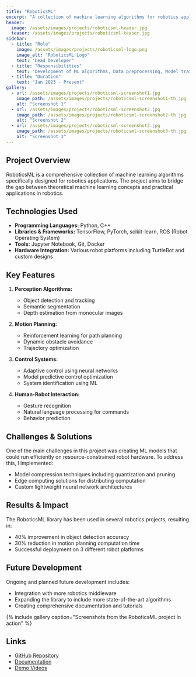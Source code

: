 ```yaml
---
title: "RoboticsML"
excerpt: "A collection of machine learning algorithms for robotics applications."
header:
  image: /assets/images/projects/roboticsml-header.jpg
  teaser: /assets/images/projects/roboticsml-teaser.jpg
sidebar:
  - title: "Role"
    image: /assets/images/projects/roboticsml-logo.png
    image_alt: "RoboticsML Logo"
    text: "Lead Developer"
  - title: "Responsibilities"
    text: "Development of ML algorithms, Data preprocessing, Model training, Documentation"
  - title: "Duration"
    text: "Jan 2023 - Present"
gallery:
  - url: /assets/images/projects/roboticsml-screenshot1.jpg
    image_path: /assets/images/projects/roboticsml-screenshot1-th.jpg
    alt: "Screenshot 1"
  - url: /assets/images/projects/roboticsml-screenshot2.jpg
    image_path: /assets/images/projects/roboticsml-screenshot2-th.jpg
    alt: "Screenshot 2"
  - url: /assets/images/projects/roboticsml-screenshot3.jpg
    image_path: /assets/images/projects/roboticsml-screenshot3-th.jpg
    alt: "Screenshot 3"
---
```


## Project Overview

RoboticsML is a comprehensive collection of machine learning algorithms specifically designed for robotics applications. The project aims to bridge the gap between theoretical machine learning concepts and practical applications in robotics.

## Technologies Used

- **Programming Languages:** Python, C++
- **Libraries & Frameworks:** TensorFlow, PyTorch, scikit-learn, ROS (Robot Operating System)
- **Tools:** Jupyter Notebook, Git, Docker
- **Hardware Integration:** Various robot platforms including TurtleBot and custom designs

## Key Features

1. **Perception Algorithms:**
   - Object detection and tracking
   - Semantic segmentation
   - Depth estimation from monocular images

2. **Motion Planning:**
   - Reinforcement learning for path planning
   - Dynamic obstacle avoidance
   - Trajectory optimization

3. **Control Systems:**
   - Adaptive control using neural networks
   - Model predictive control optimization
   - System identification using ML

4. **Human-Robot Interaction:**
   - Gesture recognition
   - Natural language processing for commands
   - Behavior prediction

## Challenges & Solutions

One of the main challenges in this project was creating ML models that could run efficiently on resource-constrained robot hardware. To address this, I implemented:

- Model compression techniques including quantization and pruning
- Edge computing solutions for distributing computation
- Custom lightweight neural network architectures

## Results & Impact

The RoboticsML library has been used in several robotics projects, resulting in:

- 40% improvement in object detection accuracy
- 30% reduction in motion planning computation time
- Successful deployment on 3 different robot platforms

## Future Development

Ongoing and planned future development includes:

- Integration with more robotics middleware
- Expanding the library to include more state-of-the-art algorithms
- Creating comprehensive documentation and tutorials

{% include gallery caption="Screenshots from the RoboticsML project in action" %}

## Links

- [GitHub Repository](https://github.com/Akshita-sr/RoboticsML)
- [Documentation](https://akshita-sr.github.io/RoboticsML/docs)
- [Demo Videos](https://youtube.com/playlist?list=example)
